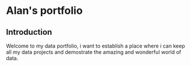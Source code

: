 # Alan's portfolio

<h2>Introduction</h1>

<p> Welcome to my data portfolio, i want to establish a place where i can keep all my data projects and demostrate the amazing and wonderful world of data. </p>
